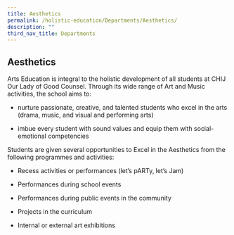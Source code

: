 ```yaml
---
title: Aesthetics
permalink: /holistic-education/Departments/Aesthetics/
description: ""
third_nav_title: Departments
---
```

## Aesthetics

Arts Education is integral to the holistic development of all students at CHIJ Our Lady of Good Counsel. Through its wide range of Art and Music activities, the school aims to:  
  

*   nurture passionate, creative, and talented students who excel in the arts (drama, music, and visual and performing arts)  
    
*   imbue every student with sound values and equip them with social-emotional competencies  
    

Students are given several opportunities to Excel in the Aesthetics from the following programmes and activities: 
  

*   Recess activities or performances (let’s pARTy, let’s Jam)  
    
*   Performances during school events  
    
*   Performances during public events in the community  
    
*   Projects in the curriculum  
    
*   Internal or external art exhibitions